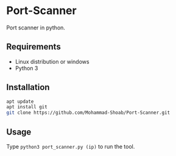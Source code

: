 # Port-Scanner
Port scanner in python.

## Requirements
- Linux distribution or windows
- Python 3 


## Installation

```bash
apt update
apt install git
git clone https://github.com/Mohammad-Shoab/Port-Scanner.git
```

## Usage

Type ```python3 port_scanner.py (ip)``` to run the tool.
